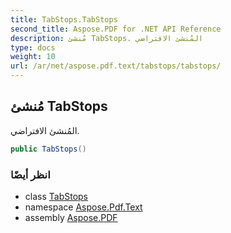 ```yaml
---
title: TabStops.TabStops
second_title: Aspose.PDF for .NET API Reference
description: مُنشئ TabStops. المُنشئ الافتراضي
type: docs
weight: 10
url: /ar/net/aspose.pdf.text/tabstops/tabstops/
---
```

## مُنشئ TabStops

المُنشئ الافتراضي.

```csharp
public TabStops()
```

### انظر أيضًا

* class [TabStops](../)
* namespace [Aspose.Pdf.Text](../../../aspose.pdf.text/)
* assembly [Aspose.PDF](../../../)